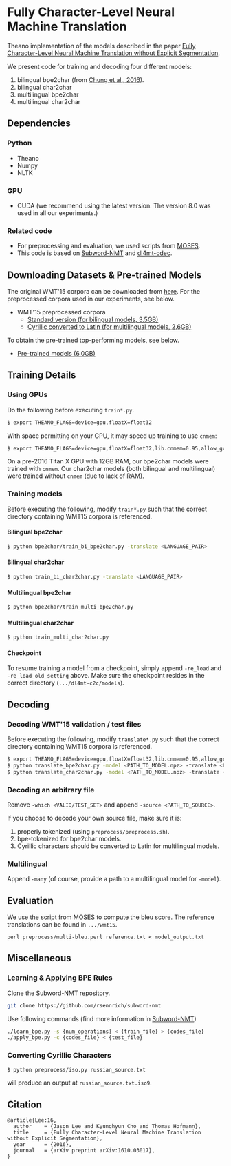 Fully Character-Level Neural Machine Translation
==================================

Theano implementation of the models described in the paper [Fully Character-Level Neural Machine Translation without Explicit Segmentation](https://arxiv.org/abs/1610.03017 "Fully Character-Level Neural Machine Translation without Explicit Segmentation").

We present code for training and decoding four different models:

1. bilingual bpe2char (from [Chung et al., 2016](https://arxiv.org/abs/1603.06147)).
2. bilingual char2char
3. multilingual bpe2char
4. multilingual char2char

Dependencies
------------------
### Python
* Theano
* Numpy
* NLTK

### GPU
* CUDA (we recommend using the latest version. The version 8.0 was used in all our experiments.)

### Related code
* For preprocessing and evaluation, we used scripts from [MOSES](https://github.com/moses-smt/mosesdecoder "MOSES").
* This code is based on [Subword-NMT](http://arxiv.org/abs/1508.07909 "Subword-NMT") and [dl4mt-cdec](https://github.com/nyu-dl/dl4mt-cdec "dl4mt-cdec").

Downloading Datasets & Pre-trained Models
------------------
The original WMT'15 corpora can be downloaded from [here](http://www.statmt.org/wmt15/translation-task.html). For the preprocessed corpora used in our experiments, see below.
* WMT'15 preprocessed corpora
  * [Standard version (for bilingual models, 3.5GB)](https://drive.google.com/open?id=0BxmEQ91VZAPQam5pc2ltQ1BBTTQ)
  * [Cyrillic converted to Latin (for multilingual models, 2.6GB)](https://drive.google.com/open?id=0BxmEQ91VZAPQS0oxTDJINng5b1k)

To obtain the pre-trained top-performing models, see below.
* [Pre-trained models (6.0GB)](https://drive.google.com/open?id=0BxmEQ91VZAPQelA5d21aVTJ2OUE)

Training Details
------------------
### Using GPUs
Do the following before executing `train*.py`.
```bash
$ export THEANO_FLAGS=device=gpu,floatX=float32
```
With space permitting on your GPU, it may speed up training to use `cnmem`:
```bash
$ export THEANO_FLAGS=device=gpu,floatX=float32,lib.cnmem=0.95,allow_gc=False
```

On a pre-2016 Titan X GPU with 12GB RAM, our bpe2char models were trained with `cnmem`. Our char2char models (both bilingual and multilingual) were trained without `cnmem` (due to lack of RAM).

### Training models
Before executing the following, modify `train*.py` such that the correct directory containing WMT15 corpora is referenced.

#### Bilingual bpe2char
```bash
$ python bpe2char/train_bi_bpe2char.py -translate <LANGUAGE_PAIR>
```
#### Bilingual char2char
```bash
$ python train_bi_char2char.py -translate <LANGUAGE_PAIR>
```
#### Multilingual bpe2char
```bash
$ python bpe2char/train_multi_bpe2char.py 
```
#### Multilingual char2char
```bash
$ python train_multi_char2char.py 
```
#### Checkpoint
To resume training a model from a checkpoint, simply append `-re_load` and `-re_load_old_setting` above. Make sure the checkpoint resides in the correct directory (`.../dl4mt-c2c/models`).

Decoding
------------------

### Decoding WMT'15 validation / test files
Before executing the following, modify `translate*.py` such that the correct directory containing WMT15 corpora is referenced.

```bash
$ export THEANO_FLAGS=device=gpu,floatX=float32,lib.cnmem=0.95,allow_gc=False
$ python translate_bpe2char.py -model <PATH_TO_MODEL.npz> -translate <LANGUAGE_PAIR> -saveto <DESTINATION> -which <VALID/TEST_SET> # for bpe2char models
$ python translate_char2char.py -model <PATH_TO_MODEL.npz> -translate <LANGUAGE_PAIR> -saveto <DESTINATION> -which <VALID/TEST_SET> # for char2char models
```

### Decoding an arbitrary file
Remove `-which <VALID/TEST_SET>` and append `-source <PATH_TO_SOURCE>`.

If you choose to decode your own source file, make sure it is:

1. properly tokenized (using `preprocess/preprocess.sh`).
2. bpe-tokenized for bpe2char models.
3. Cyrillic characters should be converted to Latin for multilingual models.

### Multilingual
Append `-many` (of course, provide a path to a multilingual model for `-model`).

Evaluation
------------------
We use the script from MOSES to compute the bleu score. The reference translations can be found in `.../wmt15`.
```
perl preprocess/multi-bleu.perl reference.txt < model_output.txt
```

Miscellaneous
-----------------
### Learning & Applying BPE Rules

Clone the Subword-NMT repository.
```bash
git clone https://github.com/rsennrich/subword-nmt
```

Use following commands (find more information in [Subword-NMT](https://github.com/rsennrich/subword-nmt))
```bash
./learn_bpe.py -s {num_operations} < {train_file} > {codes_file}
./apply_bpe.py -c {codes_file} < {test_file}
```

### Converting Cyrillic Characters

```bash
$ python preprocess/iso.py russian_source.txt
```
will produce an output at `russian_source.txt.iso9`.

Citation
------------------

```
@article{Lee:16,
  author    = {Jason Lee and Kyunghyun Cho and Thomas Hofmann},
  title     = {Fully Character-Level Neural Machine Translation without Explicit Segmentation},
  year      = {2016},
  journal   = {arXiv preprint arXiv:1610.03017},
}
```

